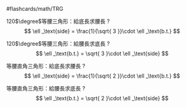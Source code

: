 #flashcards/math/TRG

120$\degree$等腰三角形：給底長求腰長
?
$$
\ell _\text{side} = \frac{1}{\sqrt{ 3 }}\cdot \ell _\text{b.t.}
$$
<!--SR:!2024-07-05,2,170-->

120$\degree$等腰三角形：給腰長求底長
?
$$
\ell _\text{b.t.} = \sqrt{ 3 }\cdot \ell _\text{side}
$$
<!--SR:!2024-07-05,2,170-->

等腰直角三角形：給底長求腰長
?
$$
\ell _\text{side} = \frac{1}{\sqrt{ 2 }}\cdot \ell _\text{b.t.}
$$
<!--SR:!2024-07-05,2,170-->

等腰直角三角形：給腰長求底長
?
$$
\ell _\text{b.t.} = \sqrt{ 2 }\cdot \ell _\text{side}
$$
<!--SR:!2024-07-05,2,150-->
